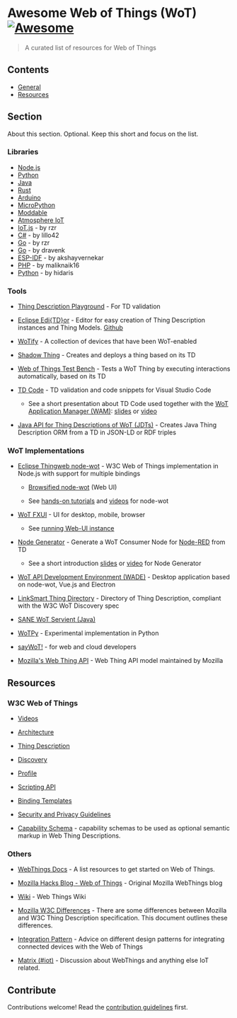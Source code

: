 # Awesome Web of Things (WoT) [![Awesome](https://awesome.re/badge.svg)](https://awesome.re)

> A curated list of resources for Web of Things

## Contents

- [General](#General)
- [Resources](#resources)

## Section

About this section. Optional. Keep this short and focus on the list.

### Libraries

- [Node.js](https://github.com/WebThingsIO/webthing-node)
- [Python](https://github.com/WebThingsIO/webthing-python)
- [Java](https://github.com/WebThingsIO/webthing-java)
- [Rust](https://github.com/WebThingsIO/webthing-rust)
- [Arduino](https://github.com/WebThingsIO/webthing-arduino)
- [MicroPython](https://github.com/WebThingsIO/webthing-upy)
- [Moddable](https://github.com/Moddable-OpenSource/moddable/blob/public/documentation/network/webthings.md)
- [Atmosphere IoT](https://developer.atmosphereiot.com/documents/guides/gettingstartedwebthings.html)
- [IoT.js](https://github.com/rzr/webthing-iotjs) - by rzr
- [C#](https://github.com/lillo42/webthing-csharp) - by lillo42
- [Go](https://github.com/rzr/webthing-go) - by rzr
- [Go](https://github.com/dravenk/webthing-go) - by dravenk
- [ESP-IDF](https://github.com/akshayvernekar/esp-webthing) - by akshayvernekar
- [PHP](https://github.com/maliknaik16/webthing-php) - by maliknaik16
- [Python](https://github.com/hidaris/aiowebthing) - by hidaris

### Tools

- [Thing Description Playground](http://plugfest.thingweb.io/playground/) - For TD validation

- [Eclipse Edi{TD}or](https://eclipse.github.io/editdor/) - Editor for easy creation of Thing Description instances and Thing Models. [Github](https://github.com/eclipse/editdor)

- [WoTify](https://wotify.org/) - A collection of devices that have been WoT-enabled

- [Shadow Thing](https://github.com/tum-esi/shadow-thing) - Creates and deploys a thing based on its TD

- [Web of Things Test Bench](https://github.com/tum-esi/testbench) - Tests a WoT Thing by executing interactions automatically, based on its TD

- [TD Code](https://marketplace.visualstudio.com/items?itemName=arces-wot.td-code) - TD validation and code snippets for Visual Studio Code

  - See a short presentation about TD Code used together with the [WoT Application Manager (WAM)](https://github.com/UniBO-PRISMLab/wam): [slides](https://www.w3.org/WoT/developers/WoT%20Application%20Manager.pdf) or [video](https://youtu.be/bPxIfZo7jns)

- [Java API for Thing Descriptions of WoT (JDTs)](https://github.com/oeg-upm/wot-jtd) - Creates Java Thing Description ORM from a TD in JSON-LD or RDF triples

### WoT Implementations

- [Eclipse Thingweb node-wot](http://www.thingweb.io/) - W3C Web of Things implementation in Node.js with support for multiple bindings

  - [Browsified node-wot](http://plugfest.thingweb.io/webui/) (Web UI)

  - See [hands-on tutorials](http://www.thingweb.io/hands-on.html) and [videos](http://www.thingweb.io/videos.html) for node-wot

- [WoT FXUI](https://github.com/danielpeintner/wot-fxui) - UI for desktop, mobile, browser

  - See [running Web-UI instance](http://plugfest.thingweb.io:8088/test/fullscreen/default)

- [Node Generator](https://github.com/node-red/node-red-nodegen) - Generate a WoT Consumer Node for [Node-RED](https://nodered.org/) from TD

  - See a short introduction [slides](https://www.w3.org/WoT/developers/wot_nodegen.pptx) or [video](https://www.w3.org/WoT/developers/wot_nodegen.mp4) for Node Generator

- [WoT API Development Environment (WADE)](https://github.com/tum-esi/wade) - Desktop application based on node-wot, Vue.js and Electron

- [LinkSmart Thing Directory](https://github.com/linksmart/thing-directory) - Directory of Thing Description, compliant with the W3C WoT Discovery spec

- [SANE WoT Servient (Java)](https://github.com/sane-city/wot-servient)

- [WoTPy](https://github.com/agmangas/wot-py) - Experimental implementation in Python

- [sayWoT!](https://www.evosoft.com/en/digitalization-offering/saywot/) - for web and cloud developers

- [Mozilla's Web Thing API](https://iot.mozilla.org/wot/) - Web Thing API model maintained by Mozilla

## Resources

### W3C Web of Things

- [Videos](https://www.w3.org/WoT/videos/)

- [Architecture](https://www.w3.org/TR/2020/REC-wot-architecture-20200409/)

- [Thing Description](https://www.w3.org/TR/2020/REC-wot-thing-description-20200409/)

- [Discovery](https://www.w3.org/TR/wot-discovery/)

- [Profile](https://www.w3.org/TR/2020/WD-wot-profile-20201124/)

- [Scripting API](https://www.w3.org/TR/2020/NOTE-wot-scripting-api-20201124/)

- [Binding Templates](https://www.w3.org/TR/2020/NOTE-wot-binding-templates-20200130/)

- [Security and Privacy Guidelines](https://www.w3.org/TR/2019/NOTE-wot-security-20191106/)

- [Capability Schema](https://webthings.io/schemas/) - capability schemas to be used as optional semantic markup in Web Thing Descriptions.

### Others

- [WebThings Docs](https://webthings.io/docs/) - A list resources to get started on Web of Things.

- [Mozilla Hacks Blog - Web of Things](https://hacks.mozilla.org/category/web-of-things/) - Original Mozilla WebThings blog

- [Wiki](https://github.com/WebThingsIO/wiki/wiki) - Web Things Wiki

- [Mozilla W3C Differences](https://github.com/webthingsio/wiki/wiki/Mozilla-W3C-Differences) - There are some differences between Mozilla and W3C Thing Description specification. This document outlines these differences.

- [Integration Pattern](https://docs.google.com/document/d/1H3coHbb3Bwd02_NJi4KEBONByUkq92_HsTk1IpfmACY/edit) - Advice on different design patterns for integrating connected devices with the Web of Things

- [Matrix (#iot)](https://chat.mozilla.org/#/room/#iot:mozilla.org) - Discussion about WebThings and anything else IoT related.

## Contribute

Contributions welcome! Read the [contribution guidelines](contributing.md) first.
